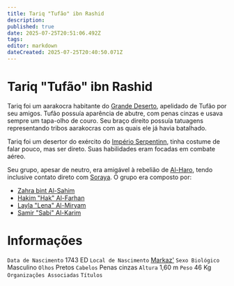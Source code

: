 ```yaml
---
title: Tariq "Tufão" ibn Rashid
description: 
published: true
date: 2025-07-25T20:51:06.492Z
tags: 
editor: markdown
dateCreated: 2025-07-25T20:40:50.071Z
---
```


# Tariq "Tufão" ibn Rashid
Tariq foi um aarakocra habitante do [Grande Deserto](/lugares/plano-material/drafeon/sudeste-de-drafeon/o-grande-deserto), apelidado de Tufão por seu amigos. Tufão possuía aparência de abutre, com penas cinzas e usava sempre um tapa-olho de couro. Seu braço direito possuía tatuagens representando tribos aarakocras com as quais ele já havia batalhado.

Tariq foi um desertor do exército do [Império Serpentinn](/faccoes/nacoes/imperio-serpentinn), tinha costume de falar pouco, mas ser direto. Suas habilidades eram focadas em combate aéreo.

Seu grupo, apesar de neutro, era amigável à rebelião de [Al-Haro](/individuos/al-haro), tendo inclusive contato direto com [Soraya](/individuos/al-haro). O grupo era composto por:
- [Zahra bint Al-Sahim](/individuos/zahra-bint-al-sahim)
- [Hakim "Hak" Al-Farhan](/individuos/hakim-al-farhan)
- [Layla "Lena" Al-Miryam](/individuos/layla-al-miryam)
- [Samir "Sabi" Al-Karim](/individuos/samir-al-karim)

# Informações
`Data de Nascimento` 1743 ED
`Local de Nascimento` [Markaz'](/lugares/plano-material/drafeon/sudeste-de-drafeon/markaz)
`Sexo Biológico` Masculino
`Olhos` Pretos
`Cabelos` Penas cinzas
`Altura` 1,60 m
`Peso` 46 Kg
`Organizações Associadas` 
`Títulos` 